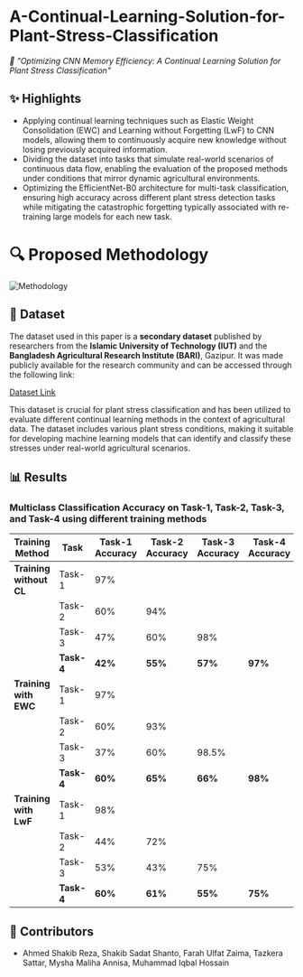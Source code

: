 # A-Continual-Learning-Solution-for-Plant-Stress-Classification
*🌱 "Optimizing CNN Memory Efficiency: A Continual Learning Solution for Plant Stress Classification"*



## ✨ Highlights
- Applying continual learning techniques such as Elastic Weight Consolidation (EWC) and Learning without Forgetting (LwF) to CNN models, allowing them to continuously acquire new knowledge without losing previously acquired information.
- Dividing the dataset into tasks that simulate real-world scenarios of continuous data flow, enabling the evaluation of the proposed methods under conditions that mirror dynamic agricultural environments.
- Optimizing the EfficientNet-B0 architecture for multi-task classification, ensuring high accuracy across different plant stress detection tasks while mitigating the catastrophic forgetting typically associated with re-training large models for each new task.

# 🔍 Proposed Methodology
![Methodology](https://github.com/user-attachments/assets/05396c0e-2d71-40ed-878e-209ab1eae4a5)

## 📑 Dataset

The dataset used in this paper is a **secondary dataset** published by researchers from the **Islamic University of Technology (IUT)** and the **Bangladesh Agricultural Research Institute (BARI)**, Gazipur. It was made publicly available for the research community and can be accessed through the following link:

[Dataset Link](https://www.frontiersin.org/articles/10.3389/fpls.2023.1251888)

This dataset is crucial for plant stress classification and has been utilized to evaluate different continual learning methods in the context of agricultural data. The dataset includes various plant stress conditions, making it suitable for developing machine learning models that can identify and classify these stresses under real-world agricultural scenarios.


## 📊 Results

### Multiclass Classification Accuracy on Task-1, Task-2, Task-3, and Task-4 using different training methods

| Training Method           | Task       | Task-1 Accuracy | Task-2 Accuracy | Task-3 Accuracy | Task-4 Accuracy |
|---------------------------|------------|-----------------|-----------------|-----------------|-----------------|
| **Training without CL**    | Task-1     | 97%             |                 |                 |                 |
|                           | Task-2     | 60%             | 94%             |                 |                 |
|                           | Task-3     | 47%             | 60%             | 98%             |                 |
|                           | **Task-4** | **42%**         | **55%**         | **57%**         | **97%**         |
| **Training with EWC**      | Task-1     | 97%             |                 |                 |                 |
|                           | Task-2     | 60%             | 93%             |                 |                 |
|                           | Task-3     | 37%             | 60%             | 98.5%           |                 |
|                           | **Task-4** | **60%**         | **65%**         | **66%**         | **98%**         |
| **Training with LwF**      | Task-1     | 98%             |                 |                 |                 |
|                           | Task-2     | 44%             | 72%             |                 |                 |
|                           | Task-3     | 53%             | 43%             | 75%           |                 |
|                           | **Task-4** | **60%**         | **61%**         | **55%**         | **75%**         |

## 👥 Contributors
- Ahmed Shakib Reza, Shakib Sadat Shanto, Farah Ulfat Zaima, Tazkera Sattar, Mysha Maliha Annisa, Muhammad Iqbal Hossain
